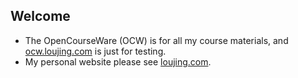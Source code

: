 Welcome
---------
* The OpenCourseWare (OCW) is for all my course materials, and [ocw.loujing.com](http://ocw.loujing.com "ocw.loujing.com") is just for testing.
* My personal website please see [loujing.com](http://www.loujing.com "loujing.com").



